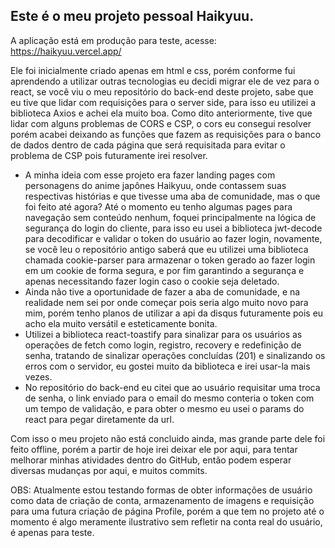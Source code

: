 ## Este é o meu projeto pessoal Haikyuu.

A aplicação está em produção para teste, acesse: https://haikyuu.vercel.app/

Ele foi inicialmente criado apenas em html e css, porém conforme fui aprendendo a utilizar outras tecnologias eu decidi migrar ele de vez para o react, se você viu o meu repositório do back-end deste projeto, sabe que eu tive que lidar com requisições para o server side, para isso eu utilizei a biblioteca Axios e achei ela muito boa. Como dito anteriormente, tive que lidar com alguns problemas de CORS e CSP, o cors eu consegui resolver porém acabei deixando as funções que fazem as requisições para o banco de dados dentro de cada página que será requisitada para evitar o problema de CSP pois futuramente irei resolver.

- A minha ideia com esse projeto era fazer landing pages com personagens do anime japônes Haikyuu, onde contassem suas respectivas histórias e que tivesse uma aba de comunidade, mas o que foi feito até agora?
Até o momento eu tenho algumas pages para navegação sem conteúdo nenhum, foquei principalmente na lógica de segurança do login do cliente, para isso eu usei a biblioteca jwt-decode para decodificar e validar o token do usuário ao fazer login, novamente, se você leu o repositório antigo saberá que eu utilizei uma biblioteca chamada cookie-parser para armazenar o token gerado ao fazer login em um cookie de forma segura, e por fim garantindo a segurança e apenas necessitando fazer login caso o cookie seja deletado.
- Ainda não tive a oportunidade de fazer a aba de comunidade, e na realidade nem sei por onde começar pois seria algo muito novo para mim, porém tenho planos de utilizar a api da disqus futuramente pois eu acho ela muito versátil e esteticamente bonita.
- Utilizei a biblioteca react-toastify para sinalizar para os usuários as operações de fetch como login, registro, recovery e redefinição de senha, tratando de sinalizar operações concluídas (201) e sinalizando os erros com o servidor, eu gostei muito da biblioteca e irei usar-la mais vezes.
- No repositório do back-end eu citei que ao usuário requisitar uma troca de senha, o link enviado para o email do mesmo conteria o token com um tempo de validação, e para obter o mesmo eu usei o params do react para pegar diretamente da url.

Com isso o meu projeto não está concluido ainda, mas grande parte dele foi feito offline, porém a partir de hoje irei deixar ele por aqui, para tentar melhorar minhas atividades dentro do GitHub, então podem esperar diversas mudanças por aqui, e muitos commits.

OBS: Atualmente estou testando formas de obter informações de usuário como data de criação de conta, armazenamento de imagens e requisição para uma futura criação de página Profile, porém a que tem no projeto até o momento é algo meramente ilustrativo sem refletir na conta real do usuário, é apenas para teste.

